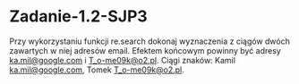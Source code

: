 # Zadanie-1.2-SJP3
Przy wykorzystaniu funkcji re.search dokonaj wyznaczenia z ciągów dwóch zawartych w niej adresów email. Efektem końcowym powinny być adresy ka.mil@google.com i T_o-me09k@o2.pl. Ciągi znaków: Kamil ka.mil@google.com, Tomek T_o-me09k@o2.pl. 
